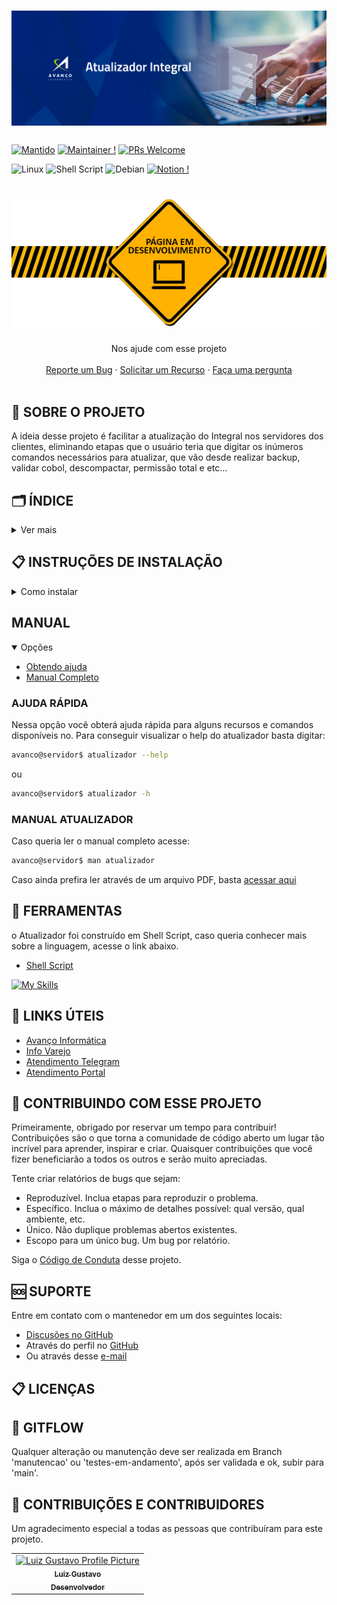 <h1 align="center">
    <img src="./Imagens/capa_atualizador_do_integral.png" />
</h1>

###


###
[![Mantido](https://img.shields.io/badge/Mantido%3F-sim-green.svg)](https://GitHub.com/Naereen/StrapDown.js/graphs/commit-activity)
[![Maintainer !](https://img.shields.io/badge/mantenedor-luizgustavo-blue)](https://github.com/ketteiGustavo)
[![PRs Welcome](https://img.shields.io/badge/PRs-bem_vindas-brightgreen.svg?style=flat-square)](http://makeapullrequest.com)

![Linux](https://img.shields.io/badge/Linux-FCC624?style=for-the-badge&logo=linux&logoColor=black)
![Shell Script](https://img.shields.io/badge/shell_script-%23121011.svg?style=for-the-badge&logo=gnu-bash&logoColor=white)
![Debian](https://img.shields.io/badge/Debian-D70A53?style=for-the-badge&logo=debian&logoColor=white)
[![Notion !](https://img.shields.io/badge/Notion-%23000000.svg?style=for-the-badge&logo=notion&logoColor=white)](https://www.notion.so/Manual-Atualizador-Autom-tico-em-constru-o-44c13ed760b9426aaa7b0752f7e606e7?pvs=4)

<h1 align="center">
    <img src="./Imagens/em_construcao.gif" />
</h1>

<div align="center">
  Nos ajude com esse projeto
  <br />
  <br />
  <a href="https://github.com/ketteiGustavo/atualizador/issues/new?assignees=&labels=&projects=&template=bug_report.md&title=">Reporte um Bug</a>
  ·
  <a href="https://github.com/ketteiGustavo/atualizador/issues/new?assignees=&labels=&projects=&template=solicitar-um-recurso.md&title=">Solicitar um Recurso</a>
  ·
  <a href="https://github.com/ketteiGustavo/atualizador/discussions">Faça uma pergunta</a>
</div>

<div align="center">
<br />
</div>

## 📖 SOBRE O PROJETO

A ideia desse projeto é facilitar a atualização do Integral nos servidores dos clientes, eliminando etapas que o usuário teria que digitar os inúmeros comandos necessários para atualizar, que vão desde realizar backup, validar cobol, descompactar, permissão total e etc...

## 🗂️ ÍNDICE
<details closed="closed">
<summary>Ver mais</summary>

- [Sobre](#-sobre-o-projeto)
- [Instruções](#-instruções-de-instalação)
- [Ferramentas](#-ferramentas)
- [Links Úteis](#-links-úteis)
- [Contribua com esse projeto](#-contribuindo-com-esse-projeto)
- [Suporte](#-suporte)
- [Licenças](#-licenças)
- [Gitflow](#-gitflow)
- [Contribuições](#-contribuições-e-contribuidores)


</details>

##

## 📋 INSTRUÇÕES DE INSTALAÇÃO
<details closed="closed">
<summary>Como instalar</summary>

### Pré-requisitos

- Sistema Integral
- Conexão com a Internet
- Putty
- VPN (se necessário)
- Acesso ao servidor por terminal Putty

#### Etapas

O configurarAtualizador deve ser executado como root, pois ele irá gravar as permissões corretas nos programas e nas páginas atualizadas dos manuais.

- 1º Execute o comando abaixo, para realizar o Download mais recente da configuração inicial. Caso tenha o pacote offline execute a etapa da instalação offline.


```bash
root@servidor$ wget "bit.ly/configurarAtualizador" -P "/u/rede/avanco"

```

- 2º Execute o comando para iniciar a configuração

##### obs.: Necessário rodar como 'ROOT'
```bash
root@servidor$ bash /u/rede/avanco/configurarAtualizador.sh
```
- 3º Execute o comando do Atualizador
##### obs.: Nesse momento deverá estar como usuario 'Avanco'
```bash
avanco@servidor$ atualizador
```

#### Caso queira ver o manual completo com as etapas [acesse aqui]()

</details>

## MANUAL
<details open="open">
<summary>Opções</summary>

 - [Obtendo ajuda](#-ajuda-rápida)
 - [Manual Completo](#-manual-atualizador)
</details>

### AJUDA RÁPIDA
Nessa opção você obterá ajuda rápida para alguns recursos e comandos disponíveis no. Para conseguir visualizar o help do atualizador basta digitar:
```bash
avanco@servidor$ atualizador --help
```
ou

```bash
avanco@servidor$ atualizador -h
```


### MANUAL ATUALIZADOR
Caso queria ler o manual completo acesse:
```bash
avanco@servidor$ man atualizador
```
Caso ainda prefira ler através de um arquivo PDF, basta [acessar aqui]()

## 🔨 FERRAMENTAS
o Atualizador foi construído em Shell Script, caso queria conhecer mais sobre a linguagem, acesse o link abaixo.
- [Shell Script](https://pt.wikipedia.org/wiki/Shell_script)

[![My Skills](https://skillicons.dev/icons?i=bash)](https://skillicons.dev)

## 🔗 LINKS ÚTEIS
- [Avanço Informática](https://novo.avancoinfo.net/session/login)
- [Info Varejo](https://www.infovarejo.com.br/)
- [Atendimento Telegram](https://t.me/avancoinformatica_bot)
- [Atendimento Portal](https://novo.avancoinfo.net/novoPortal/atendimento)

## 🤝 CONTRIBUINDO COM ESSE PROJETO
Primeiramente, obrigado por reservar um tempo para contribuir! Contribuições são o que torna a comunidade de código aberto um lugar tão incrível para aprender, inspirar e criar. Quaisquer contribuições que você fizer beneficiarão a todos os outros e serão muito apreciadas.

Tente criar relatórios de bugs que sejam:

- Reproduzível. Inclua etapas para reproduzir o problema.
- Específico. Inclua o máximo de detalhes possível: qual versão, qual ambiente, etc.
- Único. Não duplique problemas abertos existentes.
- Escopo para um único bug. Um bug por relatório.

Siga o [Código de Conduta](documentos/CODIGO_DE_CONDUTA.md) desse projeto.

## 🆘 SUPORTE
Entre em contato com o mantenedor em um dos seguintes locais:
- [Discusões no GitHub](https://github.com/ketteiGustavo/atualizador/discussions)
- Através do perfil no [GitHub](https://github.com/ketteiGustavo)
- Ou através desse [e-mail](mailto:luiz.gustavo@avancoinfo.com.br)

## 📋 LICENÇAS

## 🔐 GITFLOW
Qualquer alteração ou manutenção deve ser realizada em Branch 'manutencao' ou 'testes-em-andamento', após ser validada e ok, subir para 'main'.


## 🤝 CONTRIBUIÇÕES E CONTRIBUIDORES

Um agradecimento especial a todas as pessoas que contribuíram para este projeto.

<table>
  <tr>
    <td align="center">
      <a href="#">
        <img src="https://avatars.githubusercontent.com/u/140563277?v=4" width="100px;" alt="Luiz Gustavo Profile Picture"/><br>
        <sub>
          <b>Luiz Gustavo</b><br>
        </sub>
        <sub>
          <b>Desenvolvedor
        </sub>
      </a>
    </td>
  </tr>
</table>


